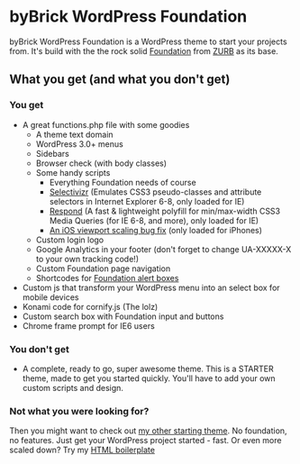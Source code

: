 # byBrick WordPress Foundation #

byBrick WordPress Foundation is a WordPress theme to start your projects from. It's build with the the rock solid [Foundation](http://foundation.zurb.com/ "Foundation") from [ZURB](http://www.zurb.com/ "ZURB") as its base.

## What you get (and what you don't get)

### You get

* A great functions.php file with some goodies
    * A theme text domain
    * WordPress 3.0+ menus
    * Sidebars
    * Browser check (with body classes)
    * Some handy scripts
        * Everything Foundation needs of course
        * [Selectivizr](http://selectivizr.com/ "Selectivizr") (Emulates CSS3 pseudo-classes and attribute selectors in Internet Explorer 6-8, only loaded for IE)
        * [Respond](https://github.com/scottjehl/Respond "Respond") (A fast & lightweight polyfill for min/max-width CSS3 Media Queries (for IE 6-8, and more), only loaded for IE)
        * [An iOS viewport scaling bug fix](https://gist.github.com/901295 "iOS fix") (only loaded for iPhones)
    * Custom login logo
    * Google Analytics in your footer (don't forget to change UA-XXXXX-X to your own tracking code!)
    * Custom Foundation page navigation
    * Shortcodes for [Foundation alert boxes](http://foundation.zurb.com/docs/ui.php "Foundation Alerts")
* Custom js that transform your WordPress menu into an select box for mobile devices
* Konami code for cornify.js (The lolz)
* Custom search box with Foundation input and buttons
* Chrome frame prompt for IE6 users

### You don't get

* A complete, ready to go, super awesome theme. 
This is a STARTER theme, made to get you started quickly. You'll have to add your own custom scripts and design.

### Not what you were looking for?

Then you might want to check out [my other starting theme](https://github.com/byBrick/Wordpress-boilerplate "WordPress boilerplate"). No foundation, no features. Just get your WordPress project started - fast. Or even more scaled down? Try my [HTML boilerplate](https://github.com/byBrick/HTML-boilerplate "HTML boilerplate")